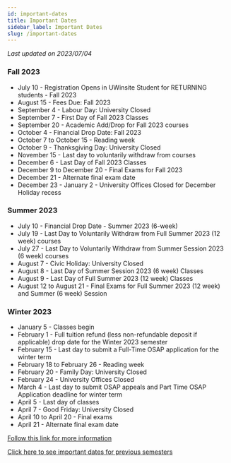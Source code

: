 ```yaml
---
id: important-dates
title: Important Dates
sidebar_label: Important Dates
slug: /important-dates
---
```


_Last updated on 2023/07/04_

### Fall 2023

- July 10 - Registration Opens in UWinsite Student for RETURNING students - Fall 2023
- August 15 - Fees Due: Fall 2023
- September 4 - Labour Day: University Closed
- September 7 - First Day of Fall 2023 Classes
- September 20 - Academic Add/Drop for Fall 2023 courses
- October 4 - Financial Drop Date: Fall 2023
- October 7 to October 15 - Reading week
- October 9 - Thanksgiving Day: University Closed
- November 15 - Last day to voluntarily withdraw from courses
- December 6 - Last Day of Fall 2023 Classes
- December 9 to December 20 - Final Exams for Fall 2023
- December 21 - Alternate final exam date
- December 23 - January 2 - University Offices Closed for December Holiday recess

### Summer 2023

- July 10 - Financial Drop Date - Summer 2023 (6-week)
- July 19 - Last Day to Voluntarily Withdraw from Full Summer 2023 (12 week) courses
- July 27 - Last Day to Voluntarily Withdraw from Summer Session 2023 (6 week) courses
- August 7 - Civic Holiday: University Closed
- August 8 - Last Day of Summer Session 2023 (6 week) Classes
- August 9 - Last Day of Full Summer 2023 (12 week) Classes
- August 12 to August 21 - Final Exams for Full Summer 2023 (12 week) and Summer (6 week) Session

### Winter 2023

- January 5 - Classes begin
- February 1 - Full tuition refund (less non-refundable deposit if applicable) drop date for the Winter 2023 semester
- February 15 - Last day to submit a Full-Time OSAP application for the winter term
- February 18 to February 26 - Reading week
- February 20 - Family Day: University Closed
- February 24 - University Offices Closed
- March 4 - Last day to submit OSAP appeals and Part Time OSAP Application deadline for winter term
- April 5 - Last day of classes
- April 7 - Good Friday: University Closed
- April 10 to April 20 - Final exams
- April 21 - Alternate final exam date

[Follow this link for more information](https://www.uwindsor.ca/registrar/events-listing)

[Click here to see important dates for previous semesters](/academics/archived-important-dates)
